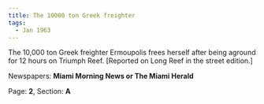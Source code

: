 ```yaml
---  
title: The 10000 ton Greek freighter  
tags:  
  - Jan 1963  
---  
```

  
The 10,000 ton Greek freighter Ermoupolis frees herself after being aground for 12 hours on Triumph Reef. [Reported on Long Reef in the street edition.]  
  
Newspapers: **Miami Morning News or The Miami Herald**  
  
Page: **2**, Section: **A** 
